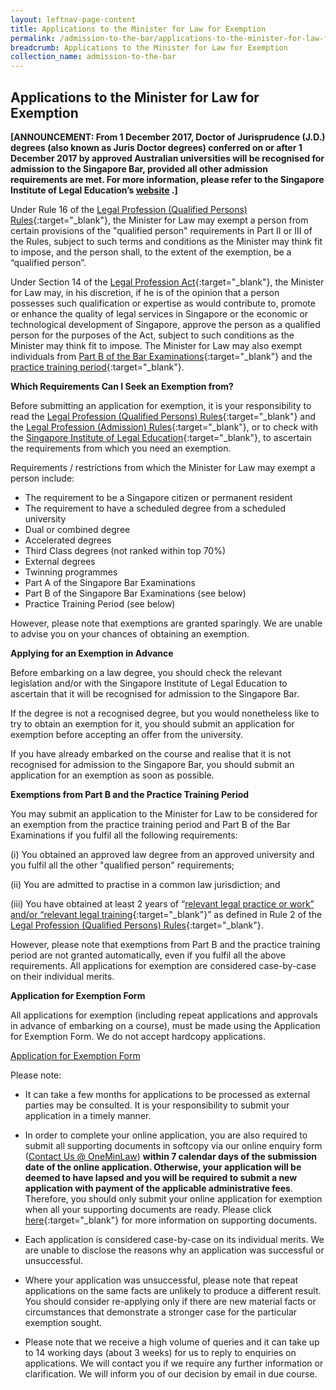 ```yaml
---
layout: leftnav-page-content
title: Applications to the Minister for Law for Exemption
permalink: /admission-to-the-bar/applications-to-the-minister-for-law-for-exemption/
breadcrumb: Applications to the Minister for Law for Exemption
collection_name: admission-to-the-bar
---
```

Applications to the Minister for Law for Exemption
---

<b>[ANNOUNCEMENT: From 1 December 2017, Doctor of Jurisprudence (J.D.) degrees (also known as Juris Doctor degrees) conferred on or after 1 December 2017 by approved Australian universities will be recognised for admission to the Singapore Bar, provided all other admission requirements are met. For more information, please refer to the Singapore Institute of Legal Education’s <a href="http://www.sile.edu.sg/australia-and-new-zealand-approved-universities" target="_blank">website</a> .]</b>

Under Rule 16 of the [Legal Profession (Qualified Persons) Rules](/admission-to-the-bar/admission-requirements/relevant-legislation/){:target="_blank"}, the Minister for Law may exempt a person from certain provisions of the "qualified person" requirements in Part II or III of the Rules, subject to such terms and conditions as the Minister may think fit to impose, and the person shall, to the extent of the exemption, be a “qualified person”.

Under Section 14 of the [Legal Profession Act](/admission-to-the-bar/admission-requirements/relevant-legislation/){:target="_blank"}, the Minister for Law may, in his discretion, if he is of the opinion that a person possesses such qualification or expertise as would contribute to, promote or enhance the quality of legal services in Singapore or the economic or technological development of Singapore, approve the person as a qualified person for the purposes of the Act, subject to such conditions as the Minister may think fit to impose. The Minister for Law may also exempt individuals from [Part B of the Bar Examinations](http://www.sile.edu.sg/part-b){:target="_blank"} and the [practice training period](http://www.sile.edu.sg/admission-requirements/practice-training-period){:target="_blank"}.

**Which Requirements Can I Seek an Exemption from?**

Before submitting an application for exemption, it is your responsibility to read the [Legal Profession (Qualified Persons) Rules](/admission-to-the-bar/admission-requirements/relevant-legislation/){:target="_blank"} and the [Legal Profession (Admission) Rules](/admission-to-the-bar/admission-requirements/relevant-legislation/){:target="_blank"}, or to check with the [Singapore Institute of Legal Education](http://www.sile.edu.sg/index.php){:target="_blank"}, to ascertain the requirements from which you need an exemption.

Requirements / restrictions from which the Minister for Law may exempt a person include:

* The requirement to be a Singapore citizen or permanent resident
* The requirement to have a scheduled degree from a scheduled university
* Dual or combined degree
* Accelerated degrees
* Third Class degrees (not ranked within top 70%)
* External degrees
* Twinning programmes
* Part A of the Singapore Bar Examinations
* Part B of the Singapore Bar Examinations (see below)
* Practice Training Period (see below)

However, please note that exemptions are granted sparingly. We are unable to advise you on your chances of obtaining an exemption.

**Applying for an Exemption in Advance**

Before embarking on a law degree, you should check the relevant legislation and/or with the Singapore Institute of Legal Education to ascertain that it will be recognised for admission to the Singapore Bar.

If the degree is not a recognised degree, but you would nonetheless like to try to obtain an exemption for it, you should submit an application for exemption before accepting an offer from the university.

If you have already embarked on the course and realise that it is not recognised for admission to the Singapore Bar, you should submit an application for an exemption as soon as possible.

**Exemptions from Part B and the Practice Training Period**

You may submit an application to the Minister for Law to be considered for an exemption from the practice training period and Part B of the Bar Examinations if you fulfil all the following requirements:


(i) You obtained an approved law degree from an approved university and you fulfil all the other "qualified person" requirements;

(ii) You are admitted to practise in a common law jurisdiction; and

(iii) You have obtained at least 2 years of “[relevant legal practice or work” and/or “relevant legal training](http://www.sile.edu.sg/relevant-legal-training-or-relevant-legal-practice-or-work){:target="_blank"}” as defined in Rule 2 of the [Legal Profession (Qualified Persons) Rules](/admission-to-the-bar/admission-requirements/relevant-legislation/){:target="_blank"}.

However, please note that exemptions from Part B and the practice training period are not granted automatically, even if you fulfil all the above requirements. All applications for exemption are considered case-by-case on their individual merits.

**Application for Exemption Form**

All applications for exemption (including repeat applications and approvals in advance of embarking on a course), must be made using the Application for Exemption Form. We do not accept hardcopy applications.

[Application for Exemption Form](https://www.mlaw.gov.sg/eservices/li/ems/application/exemption.aspx)

Please note:

* It can take a few months for applications to be processed as external parties may be consulted. It is your responsibility to submit your application in a timely manner.
* In order to complete your online application, you are also required to submit all supporting documents in softcopy via our online enquiry form ([Contact Us @ OneMinLaw](https://www.mlaw.gov.sg/eservices/enquiry/)) **within 7 calendar days of the submission date of the online application. Otherwise, your application will be deemed to have lapsed and you will be required to submit a new application with payment of the applicable administrative fees**.  Therefore, you should only submit your online application for exemption when all your supporting documents are ready. Please click [here](/admission-to-the-bar/applications-to-the-minister-for-law-for-exemption-supporting-documents/){:target="_blank"} for more information on supporting documents.
* Each application is considered case-by-case on its individual merits. We are unable to disclose the reasons why an application was successful or unsuccessful.

* Where your application was unsuccessful, please note that repeat applications on the same facts are unlikely to produce a different result. You should consider re-applying only if there are new material facts or circumstances that demonstrate a stronger case for the particular exemption sought. 

* Please note that we receive a high volume of queries and it can take up to 14 working days (about 3 weeks) for us to reply to enquiries on applications. We will contact you if we require any further information or clarification. We will inform you of our decision by email in due course.
